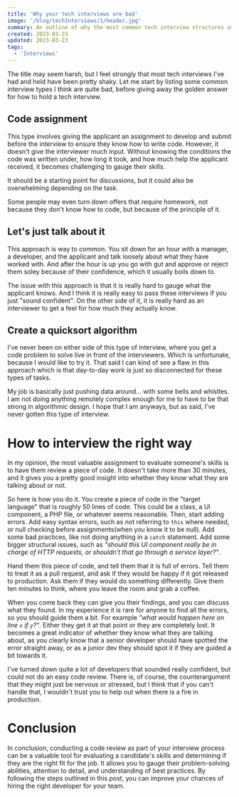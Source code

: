 ```yaml
---
title: 'Why your tech interviews are bad'
image: '/blog/techInterviews/1/header.jpg'
summary: An outline of why the most common tech interview structures are bad, and what could be done instead
created: 2023-03-23
updated: 2023-03-23
tags:
  - 'Interviews'
---
```


The title may seem harsh, but I feel strongly that most tech interviews I've had and held have been pretty shaky. Let me start by listing some common interview types I think are quite bad, before giving away the golden answer for how to hold a tech interview.

## Code assignment
This type involves giving the applicant an assignment to develop and submit before the interview to ensure they know how to write code. However, it doesn't give the interviewer much input. Without knowing the conditions the code was written under, how long it took, and how much help the applicant received, it becomes challenging to gauge their skills. 

It should be a starting point for discussions, but it could also be overwhelming depending on the task. 

Some people may even turn down offers that require homework, not because they don't know how to code, but because of the principle of it.

## Let's just talk about it


This approach is way to common. You sit down for an hour with a manager, a developer, and the applicant and talk loosely about what they have worked with.
And after the hour is up you go with gut and approve or reject them soley because of their confidence, which it usually boils down to.

The issue with this approach is that it is really hard to gauge what the applicant knows. And I think it is really easy to pass these interviews if you just "sound confident". On the other side of it, it is really hard as an interviewer to get a feel for how much they actually know.

## Create a quicksort algorithm

I've never been on either side of this type of interview, where you get a code problem to solve live in front of the interviewers.
Which is unfortunate, because I would like to try it. That said I can kind of see a flaw in this approach which is that day-to-day work is just so disconnected for these types of tasks.

My job is basically just pushing data around... with some bells and whistles.
I am not doing anything remotely complex enough for me to have to be that strong in algorithmic design. I hope that I am anyways, but as said, I've never gotten this type of interview.

# How to interview the right way

In my opinion, the most valuable assignment to evaluate someone's skills is to have them review a piece of code. It doesn't take more than 30 minutes, and it gives you a pretty good insight into whether they know what they are talking about or not.

So here is how you do it. You create a piece of code in the "target language" that is roughly 50 lines of code. This could be a class, a UI component, a PHP file, or whatever seems reasonable. 
Then, start adding errors. Add easy syntax errors, such as not referring to `this` where needed, or null checking before assignments(when you know it to be null). 
Add some bad practices, like not doing anything in a `catch` statement. Add some bigger structural issues, such as _"should this UI component really be in charge of HTTP requests, or shouldn't that go through a service layer?"_.

Hand them this piece of code, and tell them that it is full of errors.
Tell them to treat it as a pull request, and ask if they would be happy if it got released to production.
Ask them if they would do something differently.
Give them ten minutes to think, where you leave the room and grab a coffee.

When you come back they can give you their findings, and you can discuss what they found. In my experience it is rare for anyone to find all the errors, so you should guide them a bit. For example _"what would happen here on line `x` if `y`?"_. Either they get it at that point or they are completely lost. It becomes a great indicator of whether they know what they are talking about, as you clearly know that a senior developer should have spotted the error straight away, or as a junior dev they should spot it if they are guided a bit towards it.

I've turned down quite a lot of developers that sounded really confident, but could not do an easy code review. There is, of course, the counterargument that they might just be nervous or stressed, but I think that if you can't handle that, I wouldn't trust you to help out when there is a fire in production.

# Conclusion

In conclusion, conducting a code review as part of your interview process can be a valuable tool for evaluating a candidate's skills and determining if they are the right fit for the job. It allows you to gauge their problem-solving abilities, attention to detail, and understanding of best practices. By following the steps outlined in this post, you can improve your chances of hiring the right developer for your team.